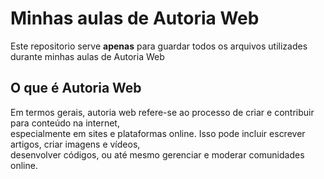 <h1>Minhas aulas de Autoria Web</h1>
Este repositorio serve <strong>apenas</strong> para guardar todos os arquivos utilizades durante minhas aulas de Autoria Web

<h2>O que é Autoria Web</h2>
Em termos gerais, autoria web refere-se ao processo de criar e contribuir para conteúdo na internet, <br>
especialmente em sites e plataformas online. Isso pode incluir escrever artigos, criar imagens e vídeos, <br>
desenvolver códigos, ou até mesmo gerenciar e moderar comunidades online.


